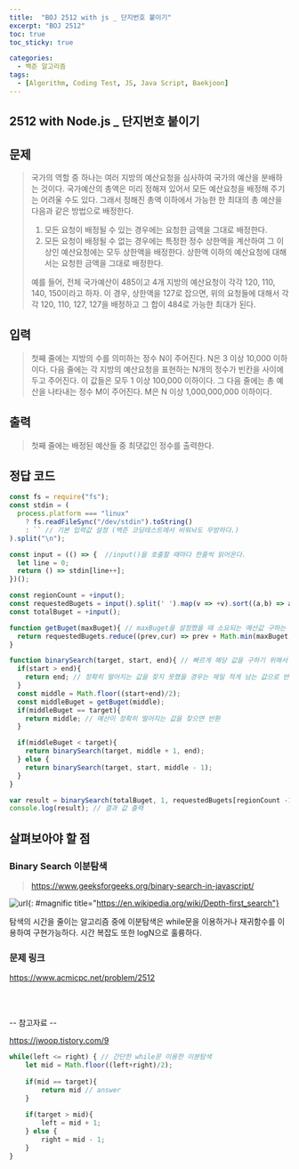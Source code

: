 ```yaml
---
title:  "BOJ 2512 with js _ 단지번호 붙이기"
excerpt: "BOJ 2512"
toc: true
toc_sticky: true

categories:
  - 백준 알고리즘
tags:
  - [Algorithm, Coding Test, JS, Java Script, Baekjoon]
---  
```


## 2512 with Node.js _ 단지번호 붙이기 ##

## 문제 ## 
> 국가의 역할 중 하나는 여러 지방의 예산요청을 심사하여 국가의 예산을 분배하는 것이다. 국가예산의 총액은 미리 정해져 있어서 모든 예산요청을 배정해 주기는 어려울 수도 있다. 그래서 정해진 총액 이하에서 가능한 한 최대의 총 예산을 다음과 같은 방법으로 배정한다.
>
> 1. 모든 요청이 배정될 수 있는 경우에는 요청한 금액을 그대로 배정한다.
> 2. 모든 요청이 배정될 수 없는 경우에는 특정한 정수 상한액을 계산하여 그 이상인 예산요청에는 모두 상한액을 배정한다. 상한액 이하의 예산요청에 대해서는 요청한 금액을 그대로 배정한다.
> 
> 예를 들어, 전체 국가예산이 485이고 4개 지방의 예산요청이 각각 120, 110, 140, 150이라고 하자. 이 경우, 상한액을 127로 잡으면, 위의 요청들에 대해서 각각 120, 110, 127, 127을 배정하고 그 합이 484로 가능한 최대가 된다.

## 입력 ## 
> 첫째 줄에는 지방의 수를 의미하는 정수 N이 주어진다. N은 3 이상 10,000 이하이다. 다음 줄에는 각 지방의 예산요청을 표현하는 N개의 정수가 빈칸을 사이에 두고 주어진다. 이 값들은 모두 1 이상 100,000 이하이다. 그 다음 줄에는 총 예산을 나타내는 정수 M이 주어진다. M은 N 이상 1,000,000,000 이하이다.
## 출력 ##
> 첫째 줄에는 배정된 예산들 중 최댓값인 정수를 출력한다.

## 정답 코드 ##
```js
const fs = require("fs");
const stdin = (
  process.platform === "linux"
    ? fs.readFileSync("/dev/stdin").toString()
    : `` // 기본 입력값 설정 (백준 코딩테스트에서 비워놔도 무방하다.)
).split("\n");

const input = (() => {  //input()을 호출할 때마다 한줄씩 읽어온다.
  let line = 0;
  return () => stdin[line++];
})();

const regionCount = +input();
const requestedBugets = input().split(' ').map(v => +v).sort((a,b) => a-b);
const totalBuget = +input();

function getBuget(maxBuget){ // maxBuget을 설정했을 때 소요되는 예산값 구하는 함수
  return requestedBugets.reduce((prev,cur) => prev + Math.min(maxBuget,cur),0);
}

function binarySearch(target, start, end){ // 빠르게 해당 값을 구하기 위해서 이분 탐색 함수
  if(start > end){
    return end; // 정확히 떨어지는 값을 찾지 못했을 경우는 제일 적게 남는 값으로 반환
  }
  const middle = Math.floor((start+end)/2);
  const middleBuget = getBuget(middle);
  if(middleBuget == target){
    return middle; // 예산이 정확히 떨어지는 값을 찾으면 반환
  }

  if(middleBuget < target){
    return binarySearch(target, middle + 1, end);
  } else {
    return binarySearch(target, start, middle - 1);
  }
}

var result = binarySearch(totalBuget, 1, requestedBugets[regionCount -1]);
console.log(result); // 결과 값 출력
```
## 살펴보아야 할 점 ##
### Binary Search 이분탐색 ### 
> <a href="https://www.geeksforgeeks.org/binary-search-in-javascript/" target="_blank">https://www.geeksforgeeks.org/binary-search-in-javascript/ </a>

![url](https://upload.wikimedia.org/wikipedia/commons/thumb/a/aa/Binary_search_complexity.svg/1920px-Binary_search_complexity.svg.png){: #magnific title="https://en.wikipedia.org/wiki/Depth-first_search"}

탐색의 시간을 줄이는 알고리즘 중에 이분탐색은 while문을 이용하거나 재귀함수를 이용하여 구현가능하다.
시간 복잡도 또한 logN으로 훌륭하다.

### 문제 링크 ### 
<a href="https://www.acmicpc.net/problem/2512" target="_blank">https://www.acmicpc.net/problem/2512 </a>

<br><br>
<p>-- 참고자료 --</p> 
<a href="https://jwoop.tistory.com/9" target="_blank">https://jwoop.tistory.com/9 </a>


```js
while(left <= right) { // 간단한 while문 이용한 이분탐색
    let mid = Math.floor((left+right)/2);
    
    if(mid == target){
        return mid // answer
    }
    
    if(target > mid){
        left = mid + 1;
    } else {
        right = mid - 1;
    }    
}
```